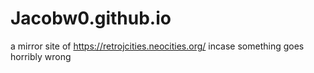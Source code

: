 # Jacobw0.github.io
a mirror site of https://retrojcities.neocities.org/ incase something goes horribly wrong
